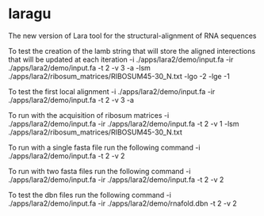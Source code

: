 # laragu
The new version of Lara tool for the structural-alignment of RNA sequences 

To test the creation of the lamb string that will store the aligned interections that will be updated at each iteration
-i ./apps/lara2/demo/input.fa -ir ./apps/lara2/demo/input.fa -t 2 -v 3 -a -lsm ./apps/lara2/ribosum_matrices/RIBOSUM45-30_N.txt -lgo -2 -lge -1

To test the first local alignment
-i ./apps/lara2/demo/input.fa -ir ./apps/lara2/demo/input.fa -t 2 -v 3 -a

To run with the acquisition of ribosum matrices
-i ./apps/lara2/demo/input.fa -ir ./apps/lara2/demo/input.fa -t 2 -v 1 -lsm ./apps/lara2/ribosum_matrices/RIBOSUM45-30_N.txt

To run with a single fasta file run the following command
-i ./apps/lara2/demo/input.fa -t 2 -v 2

To run with two fasta files run the following command
-i ./apps/lara2/demo/input.fa -ir ./apps/lara2/demo/input.fa -t 2 -v 2

To test the dbn files run the following command
-i ./apps/lara2/demo/input.fa -ir ./apps/lara2/demo/rnafold.dbn -t 2 -v 2
